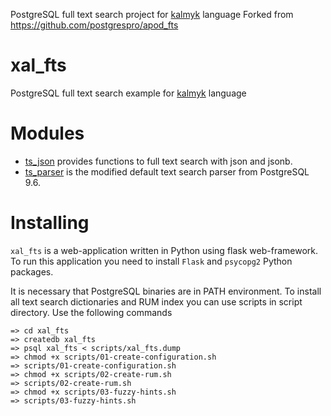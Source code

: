 PostgreSQL full text search project for [kalmyk](https://en.wikipedia.org/wiki/Kalmyk_Oirat) language 
Forked from https://github.com/postgrespro/apod_fts


# xal_fts
PostgreSQL full text search example for [kalmyk](https://en.wikipedia.org/wiki/Kalmyk_Oirat) language 

# Modules
* [ts_json](modules/ts_json) provides functions to full text search with json and jsonb.
* [ts_parser](modules/ts_parser) is the modified default text search parser from
PostgreSQL 9.6.

# Installing
`xal_fts` is a web-application written in Python using flask web-framework. To run this application
you need to install `Flask` and `psycopg2` Python packages.

It is necessary that PostgreSQL binaries are in PATH environment. To install all text search dictionaries and RUM index you can use scripts in script directory. Use the following commands

```
=> cd xal_fts
=> createdb xal_fts
=> psql xal_fts < scripts/xal_fts.dump
=> chmod +x scripts/01-create-configuration.sh
=> scripts/01-create-configuration.sh
=> chmod +x scripts/02-create-rum.sh
=> scripts/02-create-rum.sh
=> chmod +x scripts/03-fuzzy-hints.sh
=> scripts/03-fuzzy-hints.sh
```
